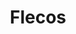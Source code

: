 ---
title: Flecos
date: 
draft: false

# descripcion
description : Argo colgante de plata

materials: Plata 925

color: Plateado

dimensions: 4cm

code: 01-01-0313

type: "Aros"

categories: []

price: $5.880,00

price_eftvo: $5.000,00

# Images
# first image will be shown in the product page
images:
  # - image: "images/path_to_image"
  # La ubicacion de las imagenes es imagenes/Aros/Aros.Colgantes/01-01-0313-flecos
  - image: "./images/aros/colgantes/01-01-0313-flecos_a.JPG"
  - image: "./images/aros/colgantes/01-01-0313-flecos_b.JPG"
---